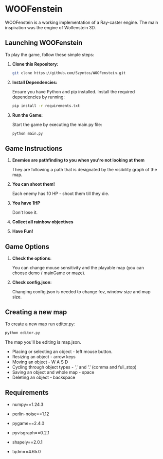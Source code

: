# WOOFenstein

WOOFenstein is a working implementation of a Ray-caster engine. The main inspiration was the engine of Wolfenstein 3D.

## Launching WOOFenstein

To play the game, follow these simple steps:

1. **Clone this Repository:**
   ```bash
   git clone https://github.com/Szyntos/WOOFenstein.git
   
2. **Install Dependencies:**

    Ensure you have Python and pip installed. Install the required dependencies by running:

    ```bash
    pip install -r requirements.txt
    ```
3. **Run the Game:**

    Start the game by executing the main.py file:

    ```bash
    python main.py
    ```



## Game Instructions
1. **Enemies are pathfinding to you when you're not looking at them**
   
   They are following a path that is designated by the visibility graph of the map.
2. **You can shoot them!**
   
   Each enemy has 10 HP - shoot them till they die.
3. **You have 1HP**

   Don't lose it.
4. **Collect all rainbow objectives**
5. **Have Fun!**

## Game Options

1. **Check the options:**

   You can change mouse sensitivity and the playable map (you can choose demo / mainGame or maze).
   
2. **Check config.json:**

   Changing config.json is needed to change fov, window size and map size. 

## Creating a new map

To create a new map run editor.py:

 ```bash
 python editor.py
 ```

The map you'll be editing is map.json. 
 
- Placing or selecting an object - left mouse button.
- Resizing an object - arrow keys
- Moving an object - W A S D
- Cycling through object types - ',' and '.' (comma and full_stop)
- Saving an object and whole map - space
- Deleting an object - backspace

## Requirements

- numpy==1.24.3

- perlin-noise==1.12

- pygame==2.4.0

- pyvisgraph==0.2.1

- shapely==2.0.1

- tqdm==4.65.0
